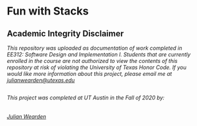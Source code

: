 # Fun with Stacks

## Academic Integrity Disclaimer

*This repository was uploaded as documentation of work completed in EE312: Software Design and Implementation I. Students that are currently enrolled in the course are not authorized to view the contents of this repository at risk of violating the University of Texas Honor Code. If you would like more information about this project, please email me at julianwearden@utexas.edu*

##
###### This project was completed at UT Austin in the Fall of 2020 by: 
###### <a href="mailto:julianwearden@utexas.edu">Julian Wearden